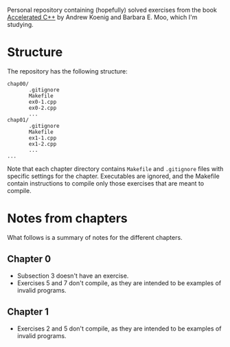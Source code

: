 Personal repository containing (hopefully) solved exercises from the book [Accelerated
C++](http://www.amazon.com/Accelerated-C-Practical-Programming-Example/dp/020170353X)
by Andrew Koenig and Barbara E. Moo, which I'm studying.

Structure
=========
The repository has the following structure:

    chap00/
           .gitignore
           Makefile
           ex0-1.cpp
           ex0-2.cpp
           ...
    chap01/
           .gitignore
           Makefile
           ex1-1.cpp
           ex1-2.cpp
           ...
    ...

Note that each chapter directory contains `Makefile` and `.gitignore` files
with specific settings for the chapter. Executables are ignored, and the
Makefile contain instructions to compile only those exercises that are meant to
compile.

Notes from chapters
===================
What follows is a summary of notes for the different chapters.

Chapter 0
---------
*   Subsection 3 doesn't have an exercise.
*   Exercises 5 and 7 don't compile, as they are intended to be examples of
    invalid programs.

Chapter 1
---------
*   Exercises 2 and 5 don't compile, as they are intended to be examples of
    invalid programs.

